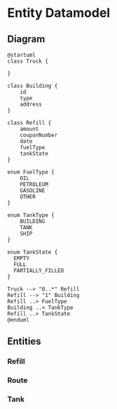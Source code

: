 # Entity Datamodel

## Diagram

```plantuml
@startuml
class Truck {

}

class Building {
    id 
    type
    address
}

class Refill {
    amount
    couponNumber
    date
    fuelType
    tankState
}

enum FuelType {
    OIL
    PETROLEUM
    GASOLINE
    OTHER
}

enum TankType {
    BUILDING
    TANK
    SHIP
}

enum TankState {
  EMPTY
  FULL
  PARTIALLY_FILLED
}

Truck --> "0..*" Refill 
Refill --> "1" Building
Refill ..> FuelType
Building ..> TankType
Refill ..> TankState
@enduml

```

## Entities

### Refill

### Route 
### Tank


